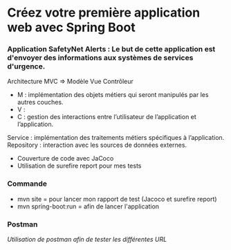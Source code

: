 # Créez votre première application web avec Spring Boot

### Application SafetyNet Alerts : Le but de cette application est d'envoyer des informations aux systèmes de services d'urgence.

Architecture MVC => Modèle Vue Contrôleur

- M : implémentation des objets métiers qui seront manipulés par les autres couches.
- V :
- C : gestion des interactions entre l’utilisateur de l’application et l’application.

Service : implémentation des traitements métiers spécifiques à l’application.
Repository : interaction avec les sources de données externes.

- Couverture de code avec JaCoco
- Utilisation de surefire report pour mes tests

### Commande
- mvn site = pour lancer mon rapport de test (Jacoco et surefire report)
- mvn spring-boot:run = afin de lancer l'application

### Postman

*Utilisation de postman afin de tester les différentes URL*
